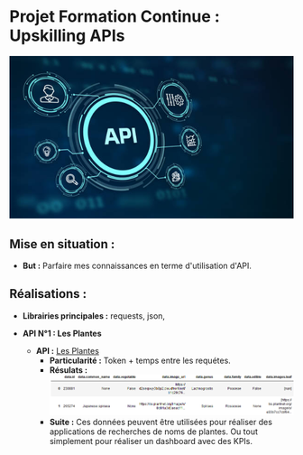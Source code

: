 # Projet Formation Continue : Upskilling APIs
![Logo](Photos/LogoAPI.jpg)


## Mise en situation :
- **But :** Parfaire mes connaissances en terme d'utilisation d'API. 

## Réalisations :
- **Librairies principales :** requests, json, 
   
- **API N°1 : Les Plantes**
	- **API :** [Les Plantes](https://trefle.io/)
      	- **Particularité :** Token + temps entre les requétes.
      	- **Résulats :** ![Logo](Photos/Plantes.png)
      	- **Suite :** Ces données peuvent être utilisées pour réaliser des applications de recherches de noms de plantes. Ou tout simplement pour réaliser un dashboard avec des KPIs.
          
